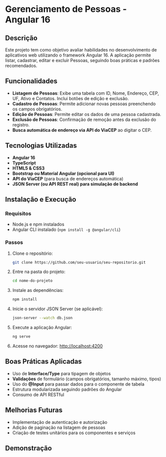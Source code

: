 # Gerenciamento de Pessoas - Angular 16

## Descrição
Este projeto tem como objetivo avaliar habilidades no desenvolvimento de aplicativos web utilizando o framework Angular 16. A aplicação permite listar, cadastrar, editar e excluir Pessoas, seguindo boas práticas e padrões recomendados.

## Funcionalidades
- **Listagem de Pessoas**: Exibe uma tabela com ID, Nome, Endereço, CEP, UF, Ativo e Contatos. Inclui botões de edição e exclusão.
- **Cadastro de Pessoas**: Permite adicionar novas pessoas preenchendo os campos obrigatórios.
- **Edição de Pessoas**: Permite editar os dados de uma pessoa cadastrada.
- **Exclusão de Pessoas**: Confirmação de remoção antes da exclusão do registro.
- **Busca automática de endereço via API do ViaCEP** ao digitar o CEP.

## Tecnologias Utilizadas
- **Angular 16**
- **TypeScript**
- **HTML5 & CSS3**
- **Bootstrap ou Material Angular (opcional para UI)**
- **API do ViaCEP** (para busca de endereços automática)
- **JSON Server (ou API REST real) para simulação de backend**

## Instalação e Execução
### Requisitos
- Node.js e npm instalados
- Angular CLI instalado (`npm install -g @angular/cli`)

### Passos
1. Clone o repositório:
   ```sh
   git clone https://github.com/seu-usuario/seu-repositorio.git
   ```
2. Entre na pasta do projeto:
   ```sh
   cd nome-do-projeto
   ```
3. Instale as dependências:
   ```sh
   npm install
   ```
4. Inicie o servidor JSON Server (se aplicável):
   ```sh
   json-server --watch db.json
   ```
5. Execute a aplicação Angular:
   ```sh
   ng serve
   ```
6. Acesse no navegador: [http://localhost:4200](http://localhost:4200)

## Boas Práticas Aplicadas
- Uso de **Interface/Type** para tipagem de objetos
- **Validações** de formulário (campos obrigatórios, tamanho máximo, tipos)
- Uso do **@Input** para passar dados para o componente de tabela
- Estrutura modularizada seguindo padrões do Angular
- Consumo de API RESTful

## Melhorias Futuras
- Implementação de autenticação e autorização
- Adição de paginação na listagem de pessoas
- Criação de testes unitários para os componentes e serviços

## Demonstração


